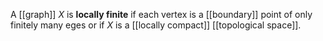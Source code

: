 A [[graph]] $X$ is **locally finite** if each vertex is a [[boundary]] point of only finitely many eges or if $X$ is a [[locally compact]] [[topological space]]. 


